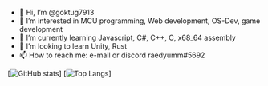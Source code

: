 - 👋 Hi, I’m @goktug7913
- 👀 I’m interested in MCU programming, Web development, OS-Dev, game development
- 🌱 I’m currently learning Javascript, C#, C++, C, x68_64 assembly
- 💞️ I’m looking to learn Unity, Rust
- 📫 How to reach me: e-mail or discord raedyumm#5692

[![GitHub stats](https://github-readme-stats.vercel.app/api?username=goktug7913&show_icons=true&theme=tokyonight&count_private=true)]
[![Top Langs](https://github-readme-stats.vercel.app/api/top-langs/?username=goktug7913&langs_count=8)]
